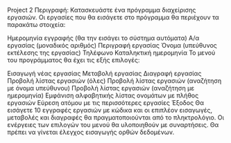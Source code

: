 Project 2
Περιγραφή:
Κατασκευάστε ένα πρόγραμμα διαχείρισης εργασιών. Οι εργασίες που θα εισάγετε στο πρόγραμμα θα περιέχουν τα παρακάτω στοιχεία:

Ημερομηνία εγγραφής (θα την εισάγει το σύστημα αυτόματα)
Α/α εργασίας (μοναδικός αριθμός)
Περιγραφή εργασίας
Όνομα (υπεύθυνος εκτέλεσης της εργασίας)
Τηλέφωνο
Καταληκτική ημερομηνία
Το μενού του προγράμματος θα έχει τις εξής επιλογές:

Εισαγωγή νέας εργασίας
Μεταβολή εργασίας
Διαγραφή εργασίας
Προβολή λίστας εργασιών (όλες)
Προβολή λίστας εργασιών (αναζήτηση με όνομα υπεύθυνου)
Προβολή λίστας εργασιών (αναζήτηση με ημερομηνία)
Εμφάνιση αλφαβητικής λίστας ονομάτων με πλήθος εργασιών
Εύρεση ατόμου με τις περισσότερες εργασίες
Έξοδος
Θα εισάγετε 10 εγγραφές εργασιών με κώδικα και οι επιπλέον εισαγωγές, μεταβολές και διαγραφές θα πραγματοποιούνται από το πληκτρολόγιο. Οι ενέργειες των επιλογών του μενού θα υλοποιηθούν με συναρτήσεις. Θα πρέπει να γίνεται έλεγχος εισαγωγής ορθών δεδομένων.

